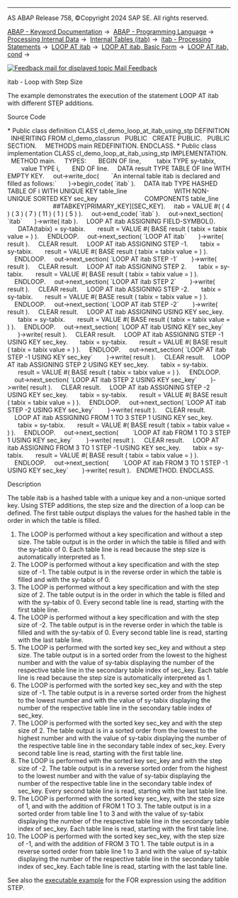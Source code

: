   

* * *

AS ABAP Release 758, ©Copyright 2024 SAP SE. All rights reserved.

[ABAP - Keyword Documentation](https://help.sap.com/doc/abapdocu_758_index_htm/7.58/en-US/abenabap.htm) →  [ABAP - Programming Language](https://help.sap.com/doc/abapdocu_758_index_htm/7.58/en-US/abenabap_reference.htm) →  [Processing Internal Data](https://help.sap.com/doc/abapdocu_758_index_htm/7.58/en-US/abenabap_data_working.htm) →  [Internal Tables (itab)](https://help.sap.com/doc/abapdocu_758_index_htm/7.58/en-US/abenitab.htm) →  [itab - Processing Statements](https://help.sap.com/doc/abapdocu_758_index_htm/7.58/en-US/abentable_processing_statements.htm) →  [LOOP AT itab](https://help.sap.com/doc/abapdocu_758_index_htm/7.58/en-US/abaploop_at_itab_variants.htm) →  [LOOP AT itab, Basic Form](https://help.sap.com/doc/abapdocu_758_index_htm/7.58/en-US/abaploop_at_itab.htm) →  [LOOP AT itab, cond](https://help.sap.com/doc/abapdocu_758_index_htm/7.58/en-US/abaploop_at_itab_cond.htm) → 

 [![](Mail.gif?object=Mail.gif "Feedback mail for displayed topic") Mail Feedback](mailto:f1_help@sap.com?subject=Feedback%20on%20ABAP%20Documentation&body=Document:%20itab%20-%20Loop%20with%20Step%20Size%2C%20ABENLOOP_AT_ITAB_STEP_ABEXA%2C%20758%0D%0A%0D%0AError:%0D%0A%0D%0A%0D%0A%0D%0ASuggestion%20for%20improvement:)

itab - Loop with Step Size

The example demonstrates the execution of the statement LOOP AT itab with different STEP additions.

Source Code   

\* Public class definition
CLASS cl\_demo\_loop\_at\_itab\_using\_stp DEFINITION
  INHERITING FROM cl\_demo\_classrun
  PUBLIC
  CREATE PUBLIC.
  PUBLIC SECTION.
    METHODS main REDEFINITION.
ENDCLASS.
\* Public class implementation
CLASS cl\_demo\_loop\_at\_itab\_using\_stp IMPLEMENTATION.
  METHOD main.
    TYPES:
      BEGIN OF line,
        tabix TYPE sy-tabix,
        value TYPE i,
      END OF line.
    DATA result TYPE TABLE OF line WITH EMPTY KEY.
    out->write\_doc(
      \`An internal table itab is declared and filled as follows:\`
      )->begin\_code( \`itab\` ).
    DATA itab TYPE HASHED TABLE OF i WITH UNIQUE KEY table\_line
                          WITH NON-UNIQUE SORTED KEY sec\_key
                          COMPONENTS table\_line
                          ##TABKEY\[PRIMARY\_KEY\]\[SEC\_KEY\].
    itab = VALUE #( ( 4 ) ( 3 ) ( 7 ) ( 11 ) ( 1 ) ( 5 ) ).
    out->end\_code( \`itab\` ).
    out->next\_section( \`itab\`
      )->write( itab ).
    LOOP AT itab ASSIGNING FIELD-SYMBOL(<fs>).
      DATA(tabix) = sy-tabix.
      result = VALUE #( BASE result ( tabix = tabix value = <fs> ) ).
    ENDLOOP.
    out->next\_section( \`LOOP AT itab\`
      )->write( result ).
    CLEAR result.
    LOOP AT itab ASSIGNING <fs> STEP -1.
      tabix = sy-tabix.
      result = VALUE #( BASE result ( tabix = tabix value = <fs> ) ).
    ENDLOOP.
    out->next\_section( \`LOOP AT itab STEP -1\`
       )->write( result ).
    CLEAR result.
    LOOP AT itab ASSIGNING <fs> STEP 2.
      tabix = sy-tabix.
      result = VALUE #( BASE result ( tabix = tabix value = <fs> ) ).
    ENDLOOP.
    out->next\_section( \`LOOP AT itab STEP 2\`
       )->write( result ).
    CLEAR result.
    LOOP AT itab ASSIGNING <fs> STEP -2.
      tabix = sy-tabix.
      result = VALUE #( BASE result ( tabix = tabix value = <fs> ) ).
    ENDLOOP.
    out->next\_section( \`LOOP AT itab STEP -2\`
       )->write( result ).
    CLEAR result.
    LOOP AT itab ASSIGNING <fs> USING KEY sec\_key.
      tabix = sy-tabix.
      result = VALUE #( BASE result ( tabix = tabix value = <fs> ) ).
    ENDLOOP.
    out->next\_section( \`LOOP AT itab USING KEY sec\_key\`
      )->write( result ).
    CLEAR result.
    LOOP AT itab ASSIGNING <fs> STEP -1 USING KEY sec\_key.
      tabix = sy-tabix.
      result = VALUE #( BASE result ( tabix = tabix value = <fs> ) ).
    ENDLOOP.
    out->next\_section( \`LOOP AT itab STEP -1 USING KEY sec\_key\`
       )->write( result ).
    CLEAR result.
    LOOP AT itab ASSIGNING <fs> STEP 2 USING KEY sec\_key.
      tabix = sy-tabix.
      result = VALUE #( BASE result ( tabix = tabix value = <fs> ) ).
    ENDLOOP.
    out->next\_section( \`LOOP AT itab STEP 2 USING KEY sec\_key\`
       )->write( result ).
    CLEAR result.
    LOOP AT itab ASSIGNING <fs> STEP -2 USING KEY sec\_key.
      tabix = sy-tabix.
      result = VALUE #( BASE result ( tabix = tabix value = <fs> ) ).
    ENDLOOP.
    out->next\_section( \`LOOP AT itab STEP -2 USING KEY sec\_key\`
       )->write( result ).
    CLEAR result.
    LOOP AT itab ASSIGNING <fs> FROM 1 TO 3 STEP 1 USING KEY sec\_key.
      tabix = sy-tabix.
      result = VALUE #( BASE result ( tabix = tabix value = <fs> ) ).
    ENDLOOP.
    out->next\_section(
       \`LOOP AT itab FROM 1 TO 3 STEP 1 USING KEY sec\_key\`
       )->write( result ).
    CLEAR result.
    LOOP AT itab ASSIGNING <fs> FROM 3 TO 1 STEP -1 USING KEY sec\_key.
      tabix = sy-tabix.
      result = VALUE #( BASE result ( tabix = tabix value = <fs> ) ).
    ENDLOOP.
    out->next\_section(
       \`LOOP AT itab FROM 3 TO 1 STEP -1 USING KEY sec\_key\`
       )->write( result ).
  ENDMETHOD.
ENDCLASS.

Description   

The table itab is a hashed table with a unique key and a non-unique sorted key. Using STEP additions, the step size and the direction of a loop can be defined. The first table output displays the values for the hashed table in the order in which the table is filled.

1.  The LOOP is performed without a key specification and without a step size. The table output is in the order in which the table is filled and with the sy-tabix of 0. Each table line is read because the step size is automatically interpreted as 1.
2.  The LOOP is performed without a key specification and with the step size of -1. The table output is in the reverse order in which the table is filled and with the sy-tabix of 0.
3.  The LOOP is performed without a key specification and with the step size of 2. The table output is in the order in which the table is filled and with the sy-tabix of 0. Every second table line is read, starting with the first table line.
4.  The LOOP is performed without a key specification and with the step size of -2. The table output is in the reverse order in which the table is filled and with the sy-tabix of 0. Every second table line is read, starting with the last table line.
5.  The LOOP is performed with the sorted key sec\_key and without a step size. The table output is in a sorted order from the lowest to the highest number and with the value of sy-tabix displaying the number of the respective table line in the secondary table index of sec\_key. Each table line is read because the step size is automatically interpreted as 1.
6.  The LOOP is performed with the sorted key sec\_key and with the step size of -1. The table output is in a reverse sorted order from the highest to the lowest number and with the value of sy-tabix displaying the number of the respective table line in the secondary table index of sec\_key.
7.  The LOOP is performed with the sorted key sec\_key and with the step size of 2. The table output is in a sorted order from the lowest to the highest number and with the value of sy-tabix displaying the number of the respective table line in the secondary table index of sec\_key. Every second table line is read, starting with the first table line.
8.  The LOOP is performed with the sorted key sec\_key and with the step size of -2. The table output is in a reverse sorted order from the highest to the lowest number and with the value of sy-tabix displaying the number of the respective table line in the secondary table index of sec\_key. Every second table line is read, starting with the last table line.
9.  The LOOP is performed with the sorted key sec\_key, with the step size of 1, and with the addition of FROM 1 TO 3. The table output is in a sorted order from table line 1 to 3 and with the value of sy-tabix displaying the number of the respective table line in the secondary table index of sec\_key. Each table line is read, starting with the first table line.
10.  The LOOP is performed with the sorted key sec\_key, with the step size of -1, and with the addition of FROM 3 TO 1. The table output is in a reverse sorted order from table line 1 to 3 and with the value of sy-tabix displaying the number of the respective table line in the secondary table index of sec\_key. Each table line is read, starting with the last table line.

See also the [executable example](https://help.sap.com/doc/abapdocu_758_index_htm/7.58/en-US/abentable_cmprhnsns_step_abexa.htm) for the FOR expression using the addition STEP.